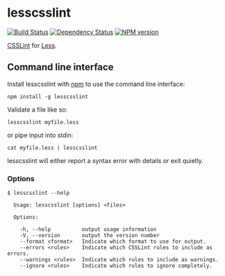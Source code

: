 lesscsslint
===========
[![Build Status](https://travis-ci.org/joshuaspence/lesscsslint.png)](http://travis-ci.org/joshuaspence/lesscsslint)
[![Dependency Status](https://www.versioneye.com/nodejs/lesscsslint/badge.png)](https://www.versioneye.com/nodejs/lesscsslint)
[![NPM version](https://badge.fury.io/js/lesscsslint.png)](http://badge.fury.io/js/lesscsslint)

[CSSLint](http://csslint.net/) for [Less](http://lesscss.org/).

## Command line interface
Install lesscsslint with [npm](https://www.npmjs.org/) to use the command line
interface:

```shell
npm install -g lesscsslint
```

Validate a file like so:

```shell
lesscsslint myfile.less
```

or pipe input into stdin:

```shell
cat myfile.less | lesscsslint
```

lesscsslint will either report a syntax error with details or exit quietly.

### Options

```shell
$ lesscsslint --help

  Usage: lesscsslint [options] <files>

  Options:

    -h, --help          output usage information
    -V, --version       output the version number
    --format <format>   Indicate which format to use for output.
    --errors <rules>    Indicate which CSSLint rules to include as errors.
    --warnings <rules>  Indicate which rules to include as warnings.
    --ignore <rules>    Indicate which rules to ignore completely.
```

